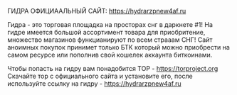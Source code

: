 ГИДРА ОФИЦИААЛЬНЫЙ САЙТ: https://hydrarzpnew4af.ru

Гидра - это торговая площадка на просторах снг в даркнете #1!
На гидре имеется большой ассортимент товара для приобритение, множество магазинов функцианируют по всем страаам СНГ!
Сайт аноимных покупок принимет только БТК который можно приобрести на самом ресурсе или пополнив свой кошелек аккаунта биткоинами.

Чтобы попасть на гидру вам понадобится ТОР - https://torproject.org
Скачайте тор с официального сайта и установите его, после используйте ссылку на гидру - https://hydrarzpnew4af.ru

